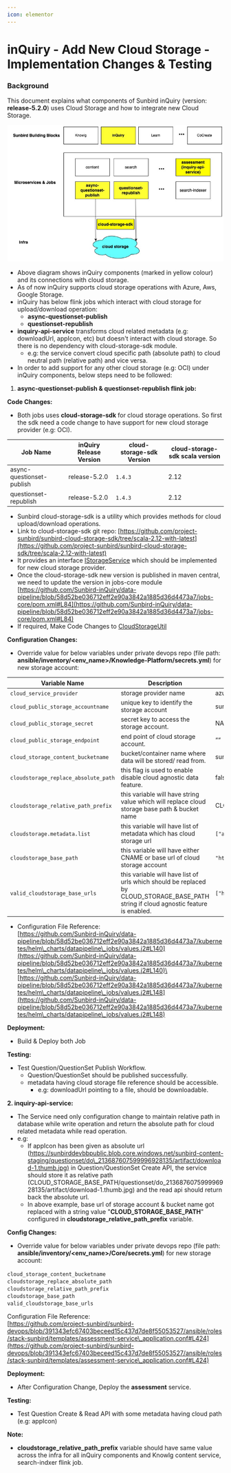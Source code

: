 ```yaml
---
icon: elementor
---
```


# inQuiry - Add New Cloud Storage - Implementation Changes & Testing

### Background <a href="#inquiry-addnewcloudstorage-implementationchanges-and-testing-background" id="inquiry-addnewcloudstorage-implementationchanges-and-testing-background"></a>

This document explains what components of Sunbird inQuiry (version: **release-5.2.0**) uses Cloud Storage and how to integrate new Cloud Storage.

![](../../../../.gitbook/assets/3265855575.jpeg)

* Above diagram shows inQuiry components (marked in yellow colour) and its connections with cloud storage.
* As of now inQuiry supports cloud storage operations with Azure, Aws, Google Storage.
* inQuiry has below flink jobs which interact with cloud storage for upload/download operation:
  * **async-questionset-publish**
  * **questionset-republish**
* **inquiry-api-service** transforms cloud related metadata (e.g: downloadUrl, appIcon, etc) but doesn't interact with cloud storage. So there is no dependency with cloud-storage-sdk module.
  * e.g: the service convert cloud specific path (absolute path) to cloud neutral path (relative path) and vice versa.
* In order to add support for any other cloud storage (e.g: OCI) under inQuiry components, below steps need to be followed:

1. **async-questionset-publish & questionset-republish flink job:**

**Code Changes:**

* Both jobs uses **cloud-storage-sdk** for cloud storage operations. So first the sdk need a code change to have support for new cloud storage provider (e.g: OCI).

| **Job Name**              | **inQuiry Release Version** | **cloud-storage-sdk Version** | **cloud-storage-sdk scala version** |
| ------------------------- | --------------------------- | ----------------------------- | ----------------------------------- |
| async-questionset-publish | release-5.2.0               | `1.4.3`                       | 2.12                                |
| questionset-republish     | release-5.2.0               | `1.4.3`                       | 2.12                                |

* Sunbird cloud-storage-sdk is a utility which provides methods for cloud upload/download operations.
* Link to cloud-storage-sdk git repo: [https://github.com/project-sunbird/sunbird-cloud-storage-sdk/tree/scala-2.12-with-latest](https://github.com/project-sunbird/sunbird-cloud-storage-sdk/tree/scala-2.12-with-latest)
* It provides an interface [IStorageService](https://github.com/project-sunbird/sunbird-cloud-storage-sdk/blob/scala-2.12-with-latest/src/main/scala/org/sunbird/cloud/storage/IStorageService.scala) which should be implemented for new cloud storage provider.
* Once the cloud-storage-sdk new version is published in maven central, we need to update the version in jobs-core module [https://github.com/Sunbird-inQuiry/data-pipeline/blob/58d52be036712eff2e90a3842a1885d36d4473a7/jobs-core/pom.xml#L84](https://github.com/Sunbird-inQuiry/data-pipeline/blob/58d52be036712eff2e90a3842a1885d36d4473a7/jobs-core/pom.xml#L84)
* If required, Make Code Changes to [CloudStorageUtil](https://github.com/project-sunbird/knowledge-platform-jobs/blob/release-5.2.0/jobs-core/src/main/scala/org/sunbird/job/util/CloudStorageUtil.scala)

**Configuration Changes:**

* Override value for below variables under private devops repo (file path: **ansible/inventory/\<env\_name>/Knowledge-Platform/secrets.yml**) for new storage account:

| **Variable Name**                    | **Description**                                                                                                                          | **Example Value**                                                                        |
| ------------------------------------ | ---------------------------------------------------------------------------------------------------------------------------------------- | ---------------------------------------------------------------------------------------- |
| `cloud_service_provider`             | storage provider name                                                                                                                    | azure                                                                                    |
| `cloud_public_storage_accountname`   | unique key to identify the storage account                                                                                               | sunbirddevbbpublic                                                                       |
| `cloud_public_storage_secret`        | secret key to access the storage account.                                                                                                | NA                                                                                       |
| `cloud_public_storage_endpoint`      | end point of cloud storage account.                                                                                                      | ““                                                                                       |
| `cloud_storage_content_bucketname`   | bucket/container name where data will be stored/ read from.                                                                              | sunbird-content-dev                                                                      |
| `cloudstorage_replace_absolute_path` | this flag is used to enable disable cloud agnostic data feature.                                                                         | false                                                                                    |
| `cloudstorage_relative_path_prefix`  | this variable will have string value which will replace cloud storage base path & bucket name                                            | CLOUD\_STORAGE\_BASE\_PATH                                                               |
| `cloudstorage.metadata.list`         | this variable will have list of metadata which has cloud storage url                                                                     | `["appIcon","posterImage","artifactUrl","downloadUrl","variants","previewUrl","pdfUrl"]` |
| `cloudstorage_base_path`             | this variable will have either CNAME or base url of cloud storage account                                                                | `"https://sunbirddevbbpublic.blob.core.windows.net"`                                     |
| `valid_cloudstorage_base_urls`       | this variable will have list of urls which should be replaced by CLOUD\_STORAGE\_BASE\_PATH string if cloud agnostic feature is enabled. | `["https://sunbirddevbbpublic.blob.core.windows.net"]`                                   |

* Configuration File Reference:\
  [https://github.com/Sunbird-inQuiry/data-pipeline/blob/58d52be036712eff2e90a3842a1885d36d4473a7/kubernetes/helm\_charts/datapipeline\_jobs/values.j2#L140](https://github.com/Sunbird-inQuiry/data-pipeline/blob/58d52be036712eff2e90a3842a1885d36d4473a7/kubernetes/helm\_charts/datapipeline\_jobs/values.j2#L140)\
  [https://github.com/Sunbird-inQuiry/data-pipeline/blob/58d52be036712eff2e90a3842a1885d36d4473a7/kubernetes/helm\_charts/datapipeline\_jobs/values.j2#L148](https://github.com/Sunbird-inQuiry/data-pipeline/blob/58d52be036712eff2e90a3842a1885d36d4473a7/kubernetes/helm\_charts/datapipeline\_jobs/values.j2#L148)

**Deployment:**

* Build & Deploy both Job

**Testing:**

* Test Question/QuestionSet Publish Workflow.
  * Question/QuestionSet should be published successfully.
  * metadata having cloud storage file reference should be accessible.
    * e.g: downloadUrl pointing to a file, should be downloadable.

**2. inquiry-api-service:**

* The Service need only configuration change to maintain relative path in database while write operation and return the absolute path for cloud related metadata while read operation.
* e.g:
  * If appIcon has been given as absolute url ([https://sunbirddevbbpublic.blob.core.windows.net/sunbird-content-staging/questionset/do\_213687607599996928135/artifact/download-1.thumb.jpg)](https://sunbirddevbbpublic.blob.core.windows.net/sunbird-content-staging/questionset/do\_213687607599996928135/artifact/download-1.thumb.jpg\)) in Question/QuestionSet Create API, the service should store it as relative path (CLOUD\_STORAGE\_BASE\_PATH/questionset/do\_213687607599996928135/artifact/download-1.thumb.jpg) and the read api should return back the absolute url.
  * In above example, base url of storage account & bucket name got replaced with a string value "**CLOUD\_STORAGE\_BASE\_PATH**" configured in **cloudstorage\_relative\_path\_prefix** variable.

**Config Changes:**

* Override value for below variables under private devops repo (file path: **ansible/inventory/\<env\_name>/Core/secrets.yml**) for new storage account:

`cloud_storage_content_bucketname`\
`cloudstorage_replace_absolute_path`\
`cloudstorage_relative_path_prefix`\
`cloudstorage_base_path`\
`valid_cloudstorage_base_urls`

Configuration File Reference:\
[https://github.com/project-sunbird/sunbird-devops/blob/391343efc67403beceed15c437d7de8f55053527/ansible/roles/stack-sunbird/templates/assessment-service\_application.conf#L424](https://github.com/project-sunbird/sunbird-devops/blob/391343efc67403beceed15c437d7de8f55053527/ansible/roles/stack-sunbird/templates/assessment-service\_application.conf#L424)

**Deployment:**

* After Configuration Change, Deploy the **assessment** service.

**Testing:**

* Test Question Create & Read API with some metadata having cloud path (e.g: appIcon)

**Note:**

* **cloudstorage\_relative\_path\_prefix** variable should have same value across the infra for all inQuiry components and Knowlg content service, search-indxer flink job.
